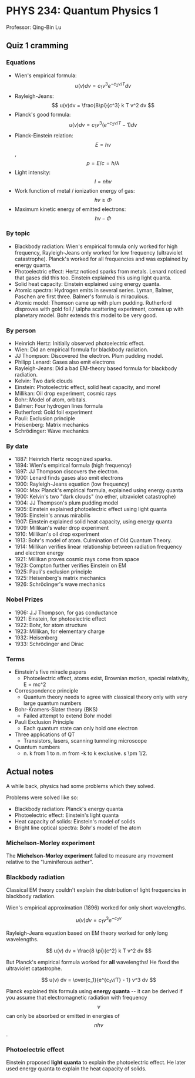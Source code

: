 # PHYS 234: Quantum Physics 1

Professor: Qing-Bin Lu

## Quiz 1 cramming

### Equations

* Wien's empirical formula: $$ u(v)dv = c_1 v^3 e^{-c_2 v / T} dv $$
* Rayleigh-Jeans: $$ u(v)dv = \frac{8\pi}{c^3} k T v^2 dv $$
* Planck's good formula: $$ u(v)dv = c_1 v^3 (e^{-c_2 v / T} - 1) dv $$
* Planck-Einstein relation: $$ E = hv $$, $$ p = E / c = h / \lambda $$
* Light intensity: $$ I = nhv $$
* Work function of metal / ionization energy of gas: $$ hv \geq \Phi $$
* Maximum kinetic energy of emitted electrons: $$ hv - \Phi $$

### By topic

* Blackbody radiation: Wien's empirical formula only worked for high frequency, Rayleigh-Jeans only worked for low frequency (ultraviolet catastrophe). Planck's worked for all frequencies and was explained by energy quanta.
* Photoelectric effect: Hertz noticed sparks from metals. Lenard noticed that gases did this too. Einstein explained this using light quanta.
* Solid heat capacity: Einstein explained using energy quanta.
* Atomic spectra: Hydrogen emits in several series. Lyman, Balmer, Paschen are first three. Balmer's formula is miraculous.
* Atomic model: Thomson came up with plum pudding. Rutherford disproves with gold foil / \alpha scattering experiment, comes up with planetary model. Bohr extends this model to be very good.

### By person

* Heinrich Hertz: Initially observed photoelectric effect.
* Wien: Did an empirical formula for blackbody radiation.
* JJ Thompson: Discovered the electron. Plum pudding model.
* Philipp Lenard: Gases also emit electrons
* Rayleigh-Jeans: Did a bad EM-theory based formula for blackbody radiation.
* Kelvin: Two dark clouds
* Einstein: Photoelectric effect, solid heat capacity, and more!
* Millikan: Oil drop experiment, cosmic rays
* Bohr: Model of atom, orbitals.
* Balmer: Four hydrogen lines formula
* Rutherford: Gold foil experiment
* Pauli: Exclusion principle
* Heisenberg: Matrix mechanics
* Schrödinger: Wave mechanics

### By date

* 1887: Heinrich Hertz recognized sparks.
* 1894: Wien's empirical formula (high frequency)
* 1897: JJ Thompson discovers the electron.
* 1900: Lenard finds gases also emit electrons
* 1900: Rayleigh-Jeans equation (low frequency)
* 1900: Max Planck's empirical formula, explained using energy quanta
* 1900: Kelvin's two "dark clouds" (no ether, ultraviolet catastrophe)
* 1904: JJ Thompson's plum pudding model
* 1905: Einstein explained photoelectric effect using light quanta
* 1905: Einstein's annus mirabilis
* 1907: Einstein explained solid heat capacity, using energy quanta
* 1909: Millikan's water drop experiment
* 1910: Millikan's oil drop experiment
* 1913: Bohr's model of atom. Culmination of Old Quantum Theory.
* 1914: Millikan verifies linear relationship between radiation frequency and electron energy
* 1921: Millikan proves cosmic rays come from space
* 1923: Compton further verifies Einstein on EM
* 1925: Pauli's exclusion principle
* 1925: Heisenberg's matrix mechanics
* 1926: Schrödinger's wave mechanics

### Nobel Prizes

* 1906: J.J Thompson, for gas conductance
* 1921: Einstein, for photoelectric effect
* 1922: Bohr, for atom structure
* 1923: Millikan, for elementary charge
* 1932: Heisenberg
* 1933: Schrödinger and Dirac

### Terms

* Einstein's five miracle papers
  * Photoelectric effect, atoms exist, Brownian motion, special relativity, E = mc^2
* Correspondence principle
  * Quantum theory needs to agree with classical theory only with very large quantum numbers
* Bohr-Kramers-Slater theory (BKS)
  * Failed attempt to extend Bohr model
* Pauli Exclusion Principle
  * Each quantum state can only hold one electron
* Three applications of QT
  * Transistors, lasers, scanning tunneling microscope
* Quantum numbers
  * n. k from 1 to n. m from -k to k exclusive. s \pm 1/2.

## Actual notes

A while back, physics had some problems which they solved.

Problems were solved like so:

- Blackbody radiation: Planck's energy quanta
- Photoelectric effect: Einstein's light quanta
- Heat capacity of solids: Einstein's model of solids
- Bright line optical spectra: Bohr's model of the atom

### Michelson-Morley experiment

The **Michelson-Morley experiment** failed to measure any movement relative to the "luminiferous aether".

### Blackbody radiation

Classical EM theory couldn't explain the distribution of light frequencies in blackbody radiation.

Wien's empirical approximation (1896) worked for only short wavelengths.

$$ u(v) dv = c_1 v^3 e^{-c_2 v} $$

Rayleigh-Jeans equation based on EM theory worked for only long wavelengths.

$$ u(v) dv = \frac{8 \pi}{c^2} k T v^2 dv $$

But Planck's empirical formula worked for **all** wavelengths! He fixed the ultraviolet catastrophe.

$$ u(v) dv = \over{c_1}{e^{c₂v/T} - 1} v^3 dv $$

Planck explained this formula using **energy quanta** -- it can be derived if you assume that electromagnetic radiation with frequency $$\nu$$ can only be absorbed or emitted in energies of $$nh\nu$$.

### Photoelectric effect

Einstein proposed **light quanta** to explain the photoelectric effect. He later used energy quanta to explain the heat capacity of solids.
